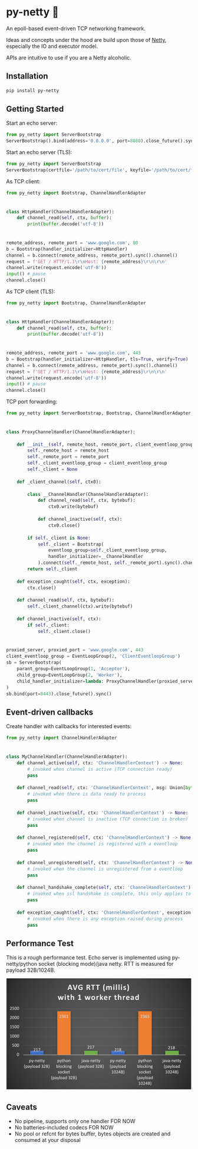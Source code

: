 # py-netty :rocket:

An epoll-based event-driven TCP networking framework.

Ideas and concepts under the hood are build upon those of [Netty](https://netty.io/), especially the IO and executor model.

APIs are intuitive to use if you are a Netty alcoholic.




## Installation

```bash
pip install py-netty
```

## Getting Started

Start an echo server:

```python
from py_netty import ServerBootstrap
ServerBootstrap().bind(address='0.0.0.0', port=8080).close_future().sync()
```

Start an echo server (TLS):

```python
from py_netty import ServerBootstrap
ServerBootstrap(certfile='/path/to/cert/file', keyfile='/path/to/cert/file').bind(address='0.0.0.0', port=9443).close_future().sync()
```

As TCP client:

```python
from py_netty import Bootstrap, ChannelHandlerAdapter


class HttpHandler(ChannelHandlerAdapter):
    def channel_read(self, ctx, buffer):
        print(buffer.decode('utf-8'))
        

remote_address, remote_port = 'www.google.com', 80
b = Bootstrap(handler_initializer=HttpHandler)
channel = b.connect(remote_address, remote_port).sync().channel()
request = f'GET / HTTP/1.1\r\nHost: {remote_address}\r\n\r\n'
channel.write(request.encode('utf-8'))
input() # pause
channel.close()
```


As TCP client (TLS):

```python
from py_netty import Bootstrap, ChannelHandlerAdapter


class HttpHandler(ChannelHandlerAdapter):
    def channel_read(self, ctx, buffer):
        print(buffer.decode('utf-8'))
        

remote_address, remote_port = 'www.google.com', 443
b = Bootstrap(handler_initializer=HttpHandler, tls=True, verify=True)
channel = b.connect(remote_address, remote_port).sync().channel()
request = f'GET / HTTP/1.1\r\nHost: {remote_address}\r\n\r\n'
channel.write(request.encode('utf-8'))
input() # pause
channel.close()
```

TCP port forwarding:

```python
from py_netty import ServerBootstrap, Bootstrap, ChannelHandlerAdapter, EventLoopGroup


class ProxyChannelHandler(ChannelHandlerAdapter):

    def __init__(self, remote_host, remote_port, client_eventloop_group):
        self._remote_host = remote_host
        self._remote_port = remote_port
        self._client_eventloop_group = client_eventloop_group
        self._client = None

    def _client_channel(self, ctx0):

        class __ChannelHandler(ChannelHandlerAdapter):
            def channel_read(self, ctx, bytebuf):
                ctx0.write(bytebuf)

            def channel_inactive(self, ctx):
                ctx0.close()

        if self._client is None:
            self._client = Bootstrap(
                eventloop_group=self._client_eventloop_group,
                handler_initializer=__ChannelHandler
            ).connect(self._remote_host, self._remote_port).sync().channel()
        return self._client

    def exception_caught(self, ctx, exception):
        ctx.close()

    def channel_read(self, ctx, bytebuf):
        self._client_channel(ctx).write(bytebuf)

    def channel_inactive(self, ctx):
        if self._client:
            self._client.close()


proxied_server, proxied_port = 'www.google.com', 443
client_eventloop_group = EventLoopGroup(2, 'ClientEventloopGroup')
sb = ServerBootstrap(
    parant_group=EventLoopGroup(1, 'Acceptor'),
    child_group=EventLoopGroup(2, 'Worker'),
    child_handler_initializer=lambda: ProxyChannelHandler(proxied_server, proxied_port, client_eventloop_group)
)
sb.bind(port=8443).close_future().sync()
```

## Event-driven callbacks

Create handler with callbacks for interested events:

``` python
from py_netty import ChannelHandlerAdapter


class MyChannelHandler(ChannelHandlerAdapter):
    def channel_active(self, ctx: 'ChannelHandlerContext') -> None:
        # invoked when channel is active (TCP connection ready)
        pass

    def channel_read(self, ctx: 'ChannelHandlerContext', msg: Union[bytes, socket.socket]) -> None:
        # invoked when there is data ready to process
        pass

    def channel_inactive(self, ctx: 'ChannelHandlerContext') -> None:
        # invoked when channel is inactive (TCP connection is broken)
        pass

    def channel_registered(self, ctx: 'ChannelHandlerContext') -> None:
        # invoked when the channel is registered with a eventloop
        pass

    def channel_unregistered(self, ctx: 'ChannelHandlerContext') -> None:
        # invoked when the channel is unregistered from a eventloop
        pass

    def channel_handshake_complete(self, ctx: 'ChannelHandlerContext') -> None:
        # invoked when ssl handshake is complete, this only applies to client side
        pass

    def exception_caught(self, ctx: 'ChannelHandlerContext', exception: Exception) -> None:
        # invoked when there is any exception raised during process
        pass
```


## Performance Test


This is a rough performance test. Echo server is implemented using py-netty/python socket (blocking mode)/java netty.
RTT is measured for payload 32B/1024B.

![RTT with small packet](https://raw.githubusercontent.com/ruanhao/py-netty/master/rtts.png)


## Caveats

- No pipeline, supports only one handler FOR NOW
- No batteries-included codecs FOR NOW
- No pool or refcnt for bytes buffer, bytes objects are created and consumed at your disposal


